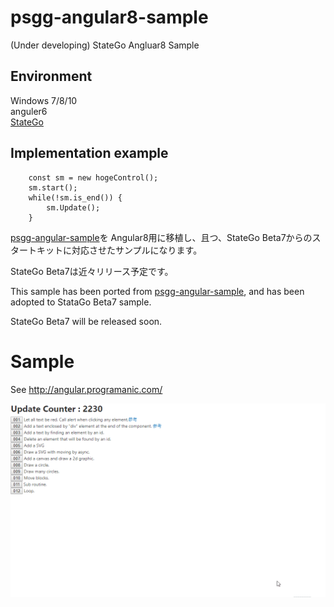 # psgg-angular8-sample
(Under developing) StateGo Angluar8 Sample 

## Environment

Windows 7/8/10  
anguler6  
[StateGo](https://statego.programanic.com/index-e.html)

## Implementation example

```
    const sm = new hogeControl();
    sm.start();
    while(!sm.is_end()) {
        sm.Update();
    }
```

[psgg-angular-sample](https://github.com/NNNIC/psgg-angular-sample)を Angular8用に移植し、且つ、StateGo Beta7からのスタートキットに対応させたサンプルになります。

StateGo Beta7は近々リリース予定です。


This sample has been ported from [psgg-angular-sample](https://github.com/NNNIC/psgg-angular-sample), and has been adopted to StataGo Beta7 sample.

StateGo Beta7 will be released soon.

# Sample

See http://angular.programanic.com/

![](https://raw.githubusercontent.com/NNNIC/psgg-angular8-sample/master/wiki/running.gif)
